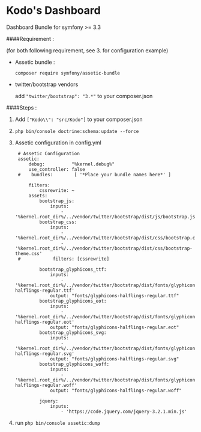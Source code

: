 Kodo's Dashboard
=========

Dashboard Bundle for symfony >= 3.3

####Requirement :

(for both following requirement, see 3. for configuration example)

- Assetic bundle :

    `composer require symfony/assetic-bundle`
    
- twitter/bootstrap vendors

    add `"twitter/bootstrap": "3.*"` to your composer.json


####Steps :

1) Add `["Kodo\\": "src/Kodo"]` to your composer.json

2) `php bin/console doctrine:schema:update --force`

3) Assetic configuration in config.yml
    
        # Assetic Configuration
        assetic:
            debug:          "%kernel.debug%"
            use_controller: false
        #    bundles:        [ '*Place your bundle names here*' ]
        
            filters:
                cssrewrite: ~
            assets:
                bootstrap_js:
                    inputs:
                        - '%kernel.root_dir%/../vendor/twitter/bootstrap/dist/js/bootstrap.js'
                bootstrap_css:
                    inputs:
                        - '%kernel.root_dir%/../vendor/twitter/bootstrap/dist/css/bootstrap.css'
                        - '%kernel.root_dir%/../vendor/twitter/bootstrap/dist/css/bootstrap-theme.css'
        #            filters: [cssrewrite]
        
                bootstrap_glyphicons_ttf:
                    inputs:
                        - '%kernel.root_dir%/../vendor/twitter/bootstrap/dist/fonts/glyphicons-halflings-regular.ttf'
                    output: "fonts/glyphicons-halflings-regular.ttf"
                bootstrap_glyphicons_eot:
                    inputs:
                        - '%kernel.root_dir%/../vendor/twitter/bootstrap/dist/fonts/glyphicons-halflings-regular.eot'
                    output: "fonts/glyphicons-halflings-regular.eot"
                bootstrap_glyphicons_svg:
                    inputs:
                        - '%kernel.root_dir%/../vendor/twitter/bootstrap/dist/fonts/glyphicons-halflings-regular.svg'
                    output: "fonts/glyphicons-halflings-regular.svg"
                bootstrap_glyphicons_woff:
                    inputs:
                        - '%kernel.root_dir%/../vendor/twitter/bootstrap/dist/fonts/glyphicons-halflings-regular.woff'
                    output: "fonts/glyphicons-halflings-regular.woff"
        
                jquery:
                    inputs:
                        - 'https://code.jquery.com/jquery-3.2.1.min.js'
                        
4) run `php bin/console assetic:dump
`